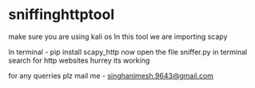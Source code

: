 # sniffinghttptool
make sure you are using kali os
In this tool we are importing scapy 

In terminal - pip install  scapy_http
now open the file sniffer.py in terminal
search for http websites 
hurrey its working



for any querries plz mail me - singhanimesh.9643@gmail.com
